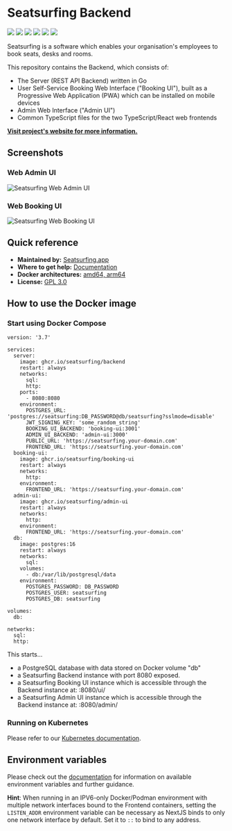 # Seatsurfing Backend

[![](https://img.shields.io/github/v/release/seatsurfing/seatsurfing)](https://github.com/seatsurfing/seatsurfing/releases)
[![](https://img.shields.io/github/release-date/seatsurfing/seatsurfing)](https://github.com/seatsurfing/seatsurfing/releases)
[![](https://img.shields.io/docker/v/seatsurfing/seatsurfing)](https://hub.docker.com/r/seatsurfing/seatsurfing)
[![](https://img.shields.io/docker/image-size/seatsurfing/seatsurfing)](https://hub.docker.com/r/seatsurfing/seatsurfing)
[![](https://img.shields.io/github/actions/workflow/status/seatsurfing/seatsurfing/release.yml?branch=main)](https://github.com/seatsurfing/seatsurfing/actions)
[![](https://img.shields.io/github/license/seatsurfing/seatsurfing)](https://github.com/seatsurfing/seatsurfing/blob/main/LICENSE)

Seatsurfing is a software which enables your organisation's employees to book seats, desks and rooms.

This repository contains the Backend, which consists of:
* The Server (REST API Backend) written in Go
* User Self-Service Booking Web Interface ("Booking UI"), built as a Progressive Web Application (PWA) which can be installed on mobile devices
* Admin Web Interface ("Admin UI")
* Common TypeScript files for the two TypeScript/React web frontends

**[Visit project's website for more information.](https://seatsurfing.app)**

## Screenshots

### Web Admin UI
![Seatsurfing Web Admin UI](https://raw.githubusercontent.com/seatsurfing/seatsurfing/main/.github/admin-ui.png)

### Web Booking UI
![Seatsurfing Web Booking UI](https://raw.githubusercontent.com/seatsurfing/seatsurfing/main/.github/booking-ui.png)

## Quick reference
* **Maintained by:** [Seatsurfing.app](https://seatsurfing.app/)
* **Where to get help:** [Documentation](https://seatsurfing.app/docs/)
* **Docker architectures:** [amd64, arm64](https://github.com/seatsurfing?tab=packages&repo_name=seatsurfing)
* **License:** [GPL 3.0](https://github.com/seatsurfing/seatsurfing/blob/main/LICENSE)

## How to use the Docker image
### Start using Docker Compose
```
version: '3.7'

services:
  server:
    image: ghcr.io/seatsurfing/backend
    restart: always
    networks:
      sql:
      http:
    ports:
      - 8080:8080
    environment:
      POSTGRES_URL: 'postgres://seatsurfing:DB_PASSWORD@db/seatsurfing?sslmode=disable'
      JWT_SIGNING_KEY: 'some_random_string'
      BOOKING_UI_BACKEND: 'booking-ui:3001'
      ADMIN_UI_BACKEND: 'admin-ui:3000'
      PUBLIC_URL: 'https://seatsurfing.your-domain.com'
      FRONTEND_URL: 'https://seatsurfing.your-domain.com'
  booking-ui:
    image: ghcr.io/seatsurfing/booking-ui
    restart: always
    networks:
      http:
    environment:
      FRONTEND_URL: 'https://seatsurfing.your-domain.com'
  admin-ui:
    image: ghcr.io/seatsurfing/admin-ui
    restart: always
    networks:
      http:
    environment:
      FRONTEND_URL: 'https://seatsurfing.your-domain.com'
  db:
    image: postgres:16
    restart: always
    networks:
      sql:
    volumes:
      - db:/var/lib/postgresql/data
    environment:
      POSTGRES_PASSWORD: DB_PASSWORD
      POSTGRES_USER: seatsurfing
      POSTGRES_DB: seatsurfing

volumes:
  db:

networks:
  sql:
  http:
```

This starts...
* a PostgreSQL database with data stored on Docker volume "db"
* a Seatsurfing Backend instance with port 8080 exposed.
* a Seatsurfing Booking UI instance which is accessible through the Backend instance at: :8080/ui/
* a Seatsurfing Admin UI instance which is accessible through the Backend instance at: :8080/admin/

### Running on Kubernetes
Please refer to our [Kubernetes documentation](https://docs.seatsurfing.app/kubernetes/).

## Environment variables
Please check out the [documentation](https://seatsurfing.app/docs/config) for information on available environment variables and further guidance.

**Hint**: When running in an IPV6-only Docker/Podman environment with multiple network interfaces bound to the Frontend containers, setting the ```LISTEN_ADDR``` environment variable can be necessary as NextJS binds to only one network interface by default. Set it to ```::``` to bind to any address.
